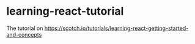 # learning-react-tutorial
The tutorial on https://scotch.io/tutorials/learning-react-getting-started-and-concepts
